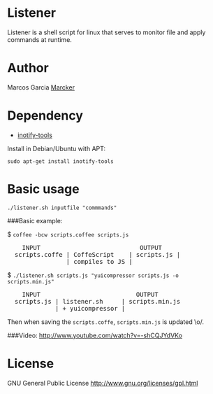 Listener
========

Listener is a shell script for linux that serves to monitor file and apply commands at runtime.


Author
======

Marcos Garcia [Marcker](https://github.com/marcker)


Dependency
==========

* [inotify-tools](https://github.com/rvoicilas/inotify-tools)

Install in Debian/Ubuntu with APT:

`sudo apt-get install inotify-tools`

Basic usage
===========

`./listener.sh inputfile "commmands"`


###Basic example:

$ `coffee -bcw scripts.coffee scripts.js`

<pre>
    INPUT                           OUTPUT
  scripts.coffe | CoffeScript    | scripts.js |
                | compiles to JS |
</pre>

$ `./listener.sh scripts.js "yuicompressor scripts.js -o scripts.min.js"`

<pre>
    INPUT                          OUTPUT
  scripts.js | listener.sh     | scripts.min.js
             | + yuicompressor |
</pre>

Then when saving the `scripts.coffe`, `scripts.min.js` is updated \o/.

###Video:
http://www.youtube.com/watch?v=-shCQJYdVKo


License
=======

GNU General Public License
http://www.gnu.org/licenses/gpl.html
